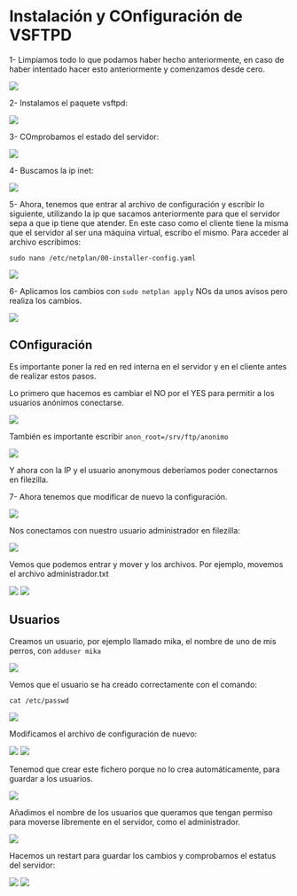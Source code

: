 # Instalación y COnfiguración de VSFTPD

1- Limpiamos todo lo que podamos haber hecho anteriormente, en caso de haber intentado hacer esto anteriormente y comenzamos desde cero.

<img src="img/1.png">

2- Instalamos el paquete vsftpd:

<img src="img/2.png">

3- COmprobamos el estado del servidor:

<img src="img/3.png">

4- Buscamos la ip inet:

<img src="img/4.png">

5- Ahora, tenemos que entrar al archivo de configuración y escribir lo siguiente, utilizando la ip que sacamos anteriormente para que el servidor sepa a que ip tiene que atender. En este caso como el cliente tiene la misma que el servidor al ser una máquina virtual, escribo el mismo.
Para acceder al archivo escribimos:

`sudo nano /etc/netplan/00-installer-config.yaml`

<img src="img/2024-11-21_18-11.png">

6- Aplicamos los cambios con `sudo netplan apply`
NOs da unos avisos pero realiza los cambios.

<img src="img/2024-11-21_18-18.png">

## COnfiguración

Es importante poner la red en red interna en el servidor y en el cliente antes de realizar estos pasos.

Lo primero que hacemos es cambiar el NO por el YES para permitir a los usuarios anónimos conectarse.

<img src="img/paso11.png">

También es importante escribir 
`anon_root=/srv/ftp/anonimo`

<img src="img/paso2.png">

Y ahora con la IP y el usuario anonymous deberíamos poder conectarnos en filezilla.

7- Ahora tenemos que modificar de nuevo la configuración.

<img src="img/imp.png">

Nos conectamos con nuestro usuario administrador en filezilla:

<img src="img/2024-11-21_18-26.png">

Vemos que podemos entrar y mover y los archivos. Por ejemplo, movemos el archivo administrador.txt

<img src="img/2024-11-21_18-27.png">

<img src="img/2024-11-21_18-28.png">

## Usuarios
Creamos un usuario, por ejemplo llamado mika, el nombre de uno de mis perros, con `adduser mika`

<img src="img/2024-11-21_18-30.png">

Vemos que el usuario se ha creado correctamente con el comando:

`cat /etc/passwd`

<img src="img/22.png">

Modificamos el archivo de configuración de nuevo:

<img src="img/33.png">

<img src="img/44.png">

Tenemod que crear este fichero porque no lo crea automáticamente, para guardar a los usuarios.

<img src="img/55.png">

Añadimos el nombre de los usuarios que queramos que tengan permiso para moverse libremente en el servidor, como el administrador.

<img src="img/66.png">

Hacemos un restart para guardar los cambios y comprobamos el estatus del servidor:

<img src="img/77.png">

<img src="img/88.png">